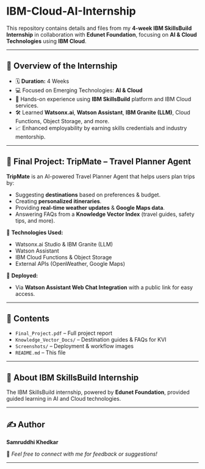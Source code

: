 # IBM-Cloud-AI-Internship

This repository contains details and files from my **4-week IBM SkillsBuild Internship** in collaboration with **Edunet Foundation**, focusing on **AI & Cloud Technologies** using **IBM Cloud**.  

---

## 📖 Overview of the Internship  

- 🗓️ **Duration:** 4 Weeks  
- 💻 Focused on Emerging Technologies: **AI & Cloud**  
- 🧠 Hands-on experience using **IBM SkillsBuild** platform and IBM Cloud services.  
- 🛠️ Learned **Watsonx.ai**, **Watson Assistant**, **IBM Granite (LLM)**, Cloud Functions, Object Storage, and more.  
- 📈 Enhanced employability by earning skills credentials and industry mentorship.  

---

## 🚀 Final Project: **TripMate – Travel Planner Agent**  

**TripMate** is an AI-powered Travel Planner Agent that helps users plan trips by:  
- Suggesting **destinations** based on preferences & budget.  
- Creating **personalized itineraries**.  
- Providing **real-time weather updates** & **Google Maps data**.  
- Answering FAQs from a **Knowledge Vector Index** (travel guides, safety tips, and more).  

🔹 **Technologies Used:**  
- Watsonx.ai Studio & IBM Granite (LLM)  
- Watson Assistant  
- IBM Cloud Functions & Object Storage  
- External APIs (OpenWeather, Google Maps)  

🔹 **Deployed:**  
- Via **Watson Assistant Web Chat Integration** with a public link for easy access.  

---

## 📂 Contents  

- `Final_Project.pdf` – Full project report  
- `Knowledge_Vector_Docs/` – Destination guides & FAQs for KVI  
- `Screenshots/` – Deployment & workflow images  
- `README.md` – This file  

---

## 🏅 About IBM SkillsBuild Internship  

The IBM SkillsBuild internship, powered by **Edunet Foundation**, provided guided learning in AI and Cloud technologies.

---

## ✍️ Author  

**Samruddhi Khedkar**  

💌 *Feel free to connect with me for feedback or suggestions!*  

---

